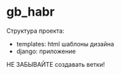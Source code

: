 # gb_habr
Структура проекта:
- templates: html шаблоны дизайна
- django: приложение

НЕ ЗАБЫВАЙТЕ создавать ветки!
